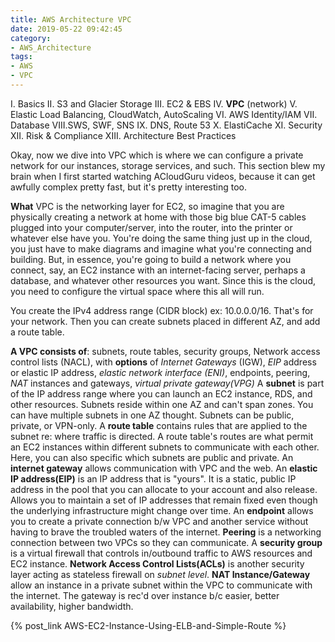 ```yaml
---
title: AWS Architecture VPC
date: 2019-05-22 09:42:45
category: 
- AWS_Architecture
tags:
- AWS
- VPC
---
```


I. Basics
II. S3 and Glacier Storage
III. EC2 & EBS
IV. **VPC** (network)
V. Elastic Load Balancing, CloudWatch, AutoScaling
VI. AWS Identity/IAM
VII. Database
VIII.SWS, SWF, SNS
IX. DNS, Route 53
X. ElastiCache
XI. Security
XII. Risk & Compliance
XIII. Architecture Best Practices

Okay, now we dive into VPC which is where we can configure a private network for our instances, storage services, and such. This section blew my brain when I first started watching ACloudGuru videos, because it can get awfully complex pretty fast, but it's pretty interesting too.

**What** VPC is the networking layer for EC2, so imagine that you are physically creating a network at home with those big blue CAT-5 cables plugged into your computer/server, into the router, into the printer or whatever else have you. You're doing the same thing just up in the cloud, you just have to make diagrams and imagine what you're connecting and building. But, in essence, you're going to build a network where you connect, say, an EC2 instance with an internet-facing server, perhaps a database, and whatever other resources you want. Since this is the cloud, you need to configure the virtual space where this all will run.

You create the IPv4 address range (CIDR block) ex: 10.0.0.0/16. That's for your network. Then you can create subnets placed in different AZ, and add a route table.

**A VPC consists of**: subnets, route tables, security groups, Network access control lists (NACL), with **options** of *Internet Gateways* (IGW), *EIP* address or elastic IP address, *elastic network interface (ENI)*, endpoints, peering, *NAT* instances and gateways, *virtual private gateway(VPG)*
A **subnet** is part of the IP address range where you can launch an EC2 instance, RDS, and other resources. Subnets reside within one AZ and can't span zones. You can have multiple subnets in one AZ thought. Subnets can be public, private, or VPN-only. 
A **route table** contains rules that are applied to the subnet re: where traffic is directed. A route table's routes are what permit an EC2 instances within different subnets to communicate with each other. Here, you can also specific which subnets are public and private. 
An **internet gateway** allows communication with VPC and the web.
An **elastic IP address(EIP)** is an IP address that is "yours". It is a static, public IP address in the pool that you can allocate to your account and also release.  Allows you to maintain a set of IP addresses that remain fixed even though the underlying infrastructure might change over time.
An **endpoint** allows you to create a private connection b/w VPC and another service without having to brave the troubled waters of the internet.
**Peering** is a networking connection between two VPCs so they can communicate.
A **security group** is a virtual firewall that controls in/outbound traffic to AWS resources and EC2 instance.
**Network Access Control Lists(ACLs)** is another security layer acting as stateless firewall on *subnet level*.
**NAT Instance/Gateway** allow an instance in a private subnet within the VPC to communicate with the internet. The gateway is rec'd over instance b/c easier, better availability, higher bandwidth.




{% post_link AWS-EC2-Instance-Using-ELB-and-Simple-Route %}
